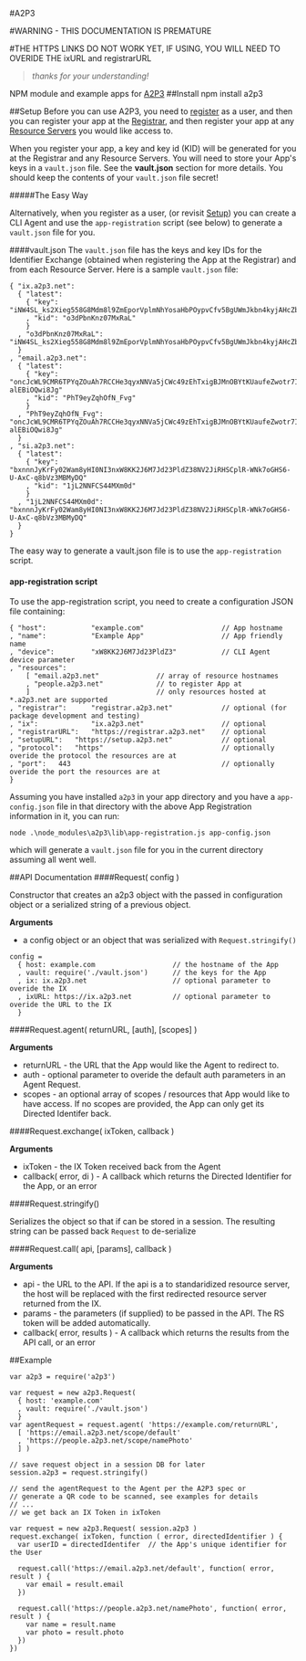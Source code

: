 #A2P3

#WARNING - THIS DOCUMENTATION IS PREMATURE

#THE HTTPS LINKS DO NOT WORK YET, IF USING, YOU WILL NEED TO OVERIDE THE ixURL and registrarURL
>*thanks for your understanding!*


NPM module and example apps for [A2P3](http://a2p3.ca)
##Install
	npm install a2p3

##Setup
Before you can use A2P3, you need to [register](http://setup.a2p3.net) as a user, and then you can register your app at the [Registrar](http://registrar.a2p3.net), and then register your app at any [Resource Servers](http://a2p3.ca/#resource_servers) you would like access to.

When you register your app, a key and key id (KID) will be generated for you at the Registrar and any Resource Servers. You will need to store your App's keys in a `vault.json` file. See the **vault.json** section for more details. You should keep the contents of your `vault.json` file secret!

#####The Easy Way

Alternatively, when you register as a user, (or revisit [Setup](http://setup.a2p3.net)) you can create a CLI Agent and use the `app-registration` script (see below) to generate a `vault.json` file for you.

####vault.json
The `vault.json` file has the keys and key IDs for the Identifier Exchange (obtained when registering the App at the Registrar) and from each Resource Server. Here is a sample `vault.json` file:

```
{ "ix.a2p3.net": 
  { "latest": 
    { "key": "iNW4SL_ks2Xieg558G8Mdm8l9ZmEporVplmNhYosaHbPOypvCfv5BgUWmJkbn4kyjAHcZbuEUacyJs18iAJ2wQ"
    , "kid": "o3dPbnKnz07MxRaL"
    }
  , "o3dPbnKnz07MxRaL": "iNW4SL_ks2Xieg558G8Mdm8l9ZmEporVplmNhYosaHbPOypvCfv5BgUWmJkbn4kyjAHcZbuEUacyJs18iAJ2wQ"
  }
, "email.a2p3.net": 
  { "latest": 
    { "key": "oncJcWL9CMR6TPYqZOuAh7RCCHe3qyxNNVa5jCWc49zEhTxigBJMnOBYtKUaufeZwotr7ImB8-alEBiOQwi8Jg"
    , "kid": "PhT9eyZqhOfN_Fvg"
    }
  , "PhT9eyZqhOfN_Fvg": "oncJcWL9CMR6TPYqZOuAh7RCCHe3qyxNNVa5jCWc49zEhTxigBJMnOBYtKUaufeZwotr7ImB8-alEBiOQwi8Jg"
  }
, "si.a2p3.net": 
  { "latest": 
    { "key": "bxnnnJyKrFy02Wam8yHI0NI3nxW8KK2J6M7Jd23PldZ38NV2JiRHSCplR-WNk7oGHS6-U-AxC-q8bVz3MBMyDQ"
    , "kid": "1jL2NNFCS44MXm0d"
    }
  , "1jL2NNFCS44MXm0d": "bxnnnJyKrFy02Wam8yHI0NI3nxW8KK2J6M7Jd23PldZ38NV2JiRHSCplR-WNk7oGHS6-U-AxC-q8bVz3MBMyDQ"
  }
}
```
The easy way to generate a vault.json file is to use the `app-registration` script.

#### app-registration script

To use the app-registration script, you need to create a configuration JSON file containing:

```
{ "host": 			"example.com" 					// App hostname
, "name":			"Example App"					// App friendly name
, "device": 		"xW8KK2J6M7Jd23PldZ3"			// CLI Agent device parameter
, "resources":						
	[ "email.a2p3.net"				// array of resource hostnames
	, "people.a2p3.net"				// to register App at
	]								// only resources hosted at *.a2p3.net are supported
, "registrar":		"registrar.a2p3.net"			// optional (for package development and testing)
, "ix":				"ix.a2p3.net"					// optional
, "registrarURL":	"https://registrar.a2p3.net" 	// optional
, "setupURL":	"https://setup.a2p3.net" 			// optional
, "protocol":	"https"								// optionally overide the protocol the resources are at
, "port":	443										// optionally overide the port the resources are at
}
```
Assuming you have installed `a2p3` in your app directory and you have a `app-config.json` file in that directory with the above App Registration information in it, you can run:

`node .\node_modules\a2p3\lib\app-registration.js app-config.json`

which will generate a `vault.json` file for you in the current directory assuming all went well.
	
##API Documentation
####Request( config )

Constructor that creates an a2p3 object with the passed in configuration object or a serialized string of a previous object.

**Arguments**
- a config object or an object that was serialized with `Request.stringify()`

 
```
config =
  { host: example.com					// the hostname of the App
  , vault: require('./vault.json')		// the keys for the App
  , ix: ix.a2p3.net						// optional parameter to overide the IX 
  , ixURL: https://ix.a2p3.net			// optional parameter to overide the URL to the IX
  }

```

####Request.agent( returnURL, [auth], [scopes] )

**Arguments**

- returnURL - the URL that the App would like the Agent to redirect to.
- auth - optional parameter to overide the default auth parameters in an Agent Request.
- scopes - an optional array of scopes / resources that App would like to have access. If no scopes are provided, the App can only get its Directed Identifer back.


####Request.exchange( ixToken, callback )

**Arguments**

- ixToken - the IX Token received back from the Agent
- callback( error, di ) - A callback which returns the Directed Identifier for the App, or an error

####Request.stringify()

Serializes the object so that if can be stored in a session. The resulting string can be passed back `Request` to de-serialize

####Request.call( api, [params], callback )

**Arguments**

- api - the URL to the API. If the api is a to standaridized resource server, the host will be replaced with the first redirected resource server returned from the IX.
- params - the parameters (if supplied) to be passed in the API. The RS token will be added automatically.
- callback( error, results ) - A callback which returns the results from the API call, or an error

##Example

```
var a2p3 = require('a2p3')

var request = new a2p3.Request(
  { host: 'example.com'
  , vault: require('./vault.json')
  }
var agentRequest = request.agent( 'https://example.com/returnURL', 
  [ 'https://email.a2p3.net/scope/default'
  , 'https://people.a2p3.net/scope/namePhoto'
  ] )

// save request object in a session DB for later
session.a2p3 = request.stringify()

// send the agentRequest to the Agent per the A2P3 spec or 
// generate a QR code to be scanned, see examples for details
// ...
// we get back an IX Token in ixToken

var request = new a2p3.Request( session.a2p3 )
request.exchange( ixToken, function ( error, directedIdentifier ) {
  var userID = directedIdentifer  // the App's unique identifier for the User

  request.call('https://email.a2p3.net/default', function( error, result ) {
    var email = result.email
  })

  request.call('https://people.a2p3.net/namePhoto', function( error, result ) {
    var name = result.name
    var photo = result.photo
  })
})

```
